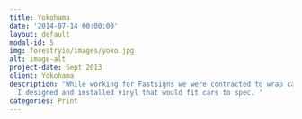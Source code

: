 ```yaml
---
title: Yokohama
date: '2014-07-14 00:00:00'
layout: default
modal-id: 5
img: forestryio/images/yoko.jpg
alt: image-alt
project-date: Sept 2013
client: Yokohama
description: 'While working for Fastsigns we were contracted to wrap cars for Yokohama.
  I designed and installed vinyl that would fit cars to spec. '
categories: Print
---
```

